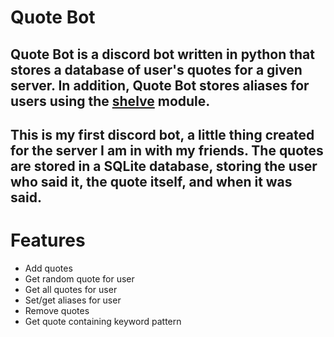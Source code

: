 # Quote Bot

Quote Bot is a discord bot written in python that stores a database of user's quotes for a given server. In addition,
Quote Bot stores aliases for users using the [shelve](https://docs.python.org/3/library/shelve.html) module.
---
This is my first discord bot, a little thing created for the server I am in with my friends. The quotes are stored in a 
SQLite database, storing the user who said it, the quote itself, and when it was said. 
---
Features
========
- Add quotes
- Get random quote for user
- Get all quotes for user
- Set/get aliases for user
- Remove quotes
- Get quote containing keyword pattern

